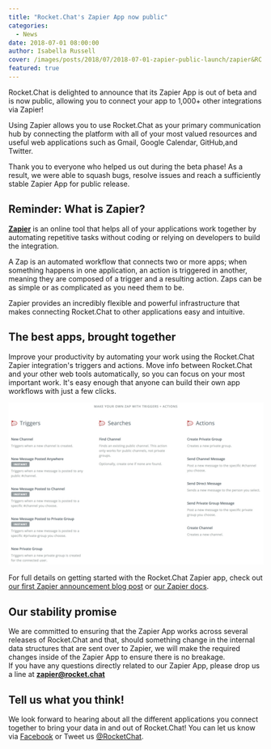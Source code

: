 ```yaml
---
title: "Rocket.Chat's Zapier App now public"
categories:
  - News
date: 2018-07-01 08:00:00
author: Isabella Russell
cover: /images/posts/2018/07/2018-07-01-zapier-public-launch/zapier&RC.png
featured: true
---
```



Rocket.Chat is delighted to announce that its Zapier App is out of beta and is now public, allowing you to connect your app to 1,000+ other integrations via Zapier!

Using Zapier allows you to use Rocket.Chat as your primary communication hub by connecting the platform with all of your most valued resources and useful web applications such as Gmail, Google Calendar, GitHub,and Twitter.

Thank you to everyone who helped us out during the beta phase! As a result, we were able to squash bugs, resolve issues and reach a sufficiently stable Zapier App for public release.

## Reminder: What is Zapier?

[<strong>Zapier</strong>](https://zapier.com/apps/rocketchat/integrations) is an online tool that helps all of your applications work together by automating repetitive tasks without coding or relying on developers to build the integration.

A Zap is an automated workflow that connects two or more apps; when something happens in one application, an action is triggered in another, meaning they are composed of a trigger and a resulting action. Zaps can be as simple or as complicated as you need them to be.

Zapier provides an incredibly flexible and powerful infrastructure that makes connecting Rocket.Chat to other applications easy and intuitive.

## The best apps, brought together

Improve your productivity by automating your work using the Rocket.Chat Zapier integration's triggers and actions. Move info between Rocket.Chat and your other web tools automatically, so you can focus on your most important work. It's easy enough that anyone can build their own app workflows with just a few clicks.

![triggers and actions](/images/posts/2018/07/2018-07-01-zapier-public-launch/zaps-triggers-actions.jpg)

For full details on getting started with the Rocket.Chat Zapier app, check out [our first Zapier announcement blog post](https://rocketchat.github.io/2017/05/24/announcing-zapier-integration/) or [our Zapier docs](https://rocket.chat/docs/administrator-guides/integrations/zapier/using-zaps/).

## Our stability promise

We are committed to ensuring that the Zapier App works across several releases of Rocket.Chat and that, should something change in the internal data structures that are sent over to Zapier, we will make the required changes inside of the Zapier App to ensure there is no breakage. <br/> If you have any questions directly related to our Zapier App, please drop us a line at <strong>zapier@rocket.chat</strong>

## Tell us what you think!

We look forward to hearing about all the different applications you connect together to bring your data in and out of Rocket.Chat! You can let us know via [Facebook](https://www.facebook.com/RocketChatApp/) or Tweet us [@RocketChat](https://twitter.com/RocketChat).



